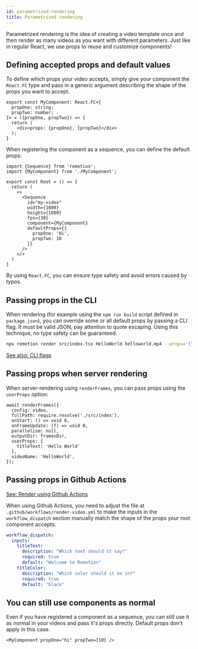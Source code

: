 ```yaml
---
id: parametrized-rendering
title: Parametrized rendering
---
```


Parametrized rendering is the idea of creating a video template once and then render as many videos as you want with different parameters. Just like in regular React, we use props to reuse and customize components!

## Defining accepted props and default values

To define which props your video accepts, simply give your component the `React.FC` type and pass in a generic argument describing the shape of the props you want to accept.

```tsx {2-3}
export const MyComponent: React.FC<{
  propOne: string;
  propTwo: number;
}> = ({propOne, propTwo}) => {
  return (
    <div>props: {propOne}, {propTwo}</div>
  );
}
```

When registering the component as a sequence, you can define the default props:

```tsx {13-16}
import {Sequence} from 'remotion';
import {MyComponent} from './MyComponent';

export const Root = () => {
  return (
    <>
      <Sequence
        id="my-video"
        width={1080}
        height={1080}
        fps={30}
        component={MyComponent}
        defaultProps={{
          propOne: 'Hi',
          propTwo: 10
        }}
      />
    </>
  )
}
```

By using `React.FC`, you can ensure type safety and avoid errors caused by typos.

## Passing props in the CLI

When rendering (for example using the `npm run build` script defined in `package.json`), you can override some or all default props by passing a CLI flag. It must be valid JSON, pay attention to quote escaping. Using this technique, no type safety can be guaranteed.

```bash
npx remotion render src/index.tsx HelloWorld helloworld.mp4 --props='{"propOne": "Hi", "propTwo": 10}'
```

[See also: CLI flags](cli)

## Passing props when server rendering

When server-rendering using `renderFrames`, you can pass props using the `userProps` option:

```tsx {8-10}
await renderFrames({
  config: video,
  fullPath: require.resolve('./src/index'),
  onStart: () => void 0,
  onFrameUpdate: (f) => void 0,
  parallelism: null,
  outputDir: framesDir,
  userProps: {
    titleText: 'Hello World'
  },
  videoName: 'HelloWorld',
});
```

## Passing props in Github Actions

[See: Render using Github Actions](ssr#render-using-github-actions)

When using Github Actions, you need to adjust the file at `.github/workflows/render-video.yml` to make the inputs in the `workflow_dispatch` section manually match the shape of the props your root component accepts.

```yml {3,7}
workflow_dispatch:
  inputs:
    titleText:
      description: "Which text should it say?"
      required: true
      default: "Welcome to Remotion"
    titleColor:
      description: "Which color should it be in?"
      required: true
      default: "black"
```

## You can still use components as normal

Even if you have registered a component as a sequence,
you can still use it as normal in your videos and pass it's props directly. Default props don't apply in this case.

```tsx
<MyComponent propOne="hi" propTwo={10} />
```
